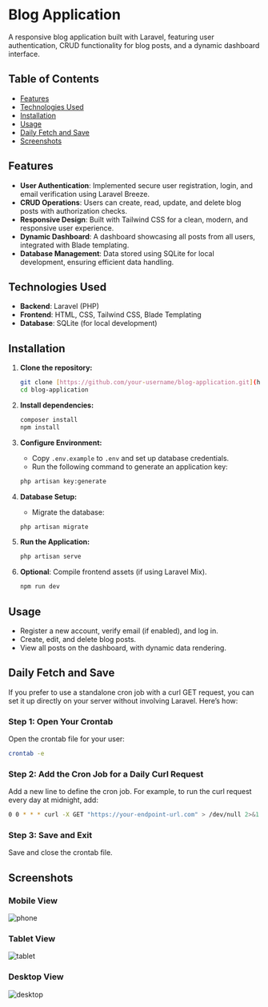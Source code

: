 # Blog Application

A responsive blog application built with Laravel, featuring user authentication, CRUD functionality for blog posts, and a dynamic dashboard interface.

## Table of Contents

- [Features](#features)
- [Technologies Used](#technologies-used)
- [Installation](#installation)
- [Usage](#usage)
- [Daily Fetch and Save](#daily-fetch-and-save)
- [Screenshots](#screenshots)

## Features

- **User Authentication**: Implemented secure user registration, login, and email verification using Laravel Breeze.
- **CRUD Operations**: Users can create, read, update, and delete blog posts with authorization checks.
- **Responsive Design**: Built with Tailwind CSS for a clean, modern, and responsive user experience.
- **Dynamic Dashboard**: A dashboard showcasing all posts from all users, integrated with Blade templating.
- **Database Management**: Data stored using SQLite for local development, ensuring efficient data handling.

## Technologies Used

- **Backend**: Laravel (PHP)
- **Frontend**: HTML, CSS, Tailwind CSS, Blade Templating
- **Database**: SQLite (for local development)

## Installation

1. **Clone the repository:**

    ```bash
    git clone [https://github.com/your-username/blog-application.git](https://github.com/MatanelM/MyBlog)
    cd blog-application
    ```

2. **Install dependencies:**

    ```bash
    composer install
    npm install
    ```

3. **Configure Environment:**
   - Copy `.env.example` to `.env` and set up database credentials.
   - Run the following command to generate an application key:

    ```bash
    php artisan key:generate
    ```

4. **Database Setup:**

    - Migrate the database:

    ```bash
    php artisan migrate
    ```

5. **Run the Application:**

    ```bash
    php artisan serve
    ```

6. **Optional**: Compile frontend assets (if using Laravel Mix).

    ```bash
    npm run dev
    ```

## Usage

- Register a new account, verify email (if enabled), and log in.
- Create, edit, and delete blog posts.
- View all posts on the dashboard, with dynamic data rendering.

## Daily Fetch and Save

If you prefer to use a standalone cron job with a curl GET request, you can set it up directly on your server without involving Laravel. Here’s how:

### Step 1: Open Your Crontab

Open the crontab file for your user:

```bash
crontab -e
```
### Step 2: Add the Cron Job for a Daily Curl Request

Add a new line to define the cron job. For example, to run the curl request every day at midnight, add:

```bash
0 0 * * * curl -X GET "https://your-endpoint-url.com" > /dev/null 2>&1
```

### Step 3: Save and Exit

Save and close the crontab file.

## Screenshots

### Mobile View
![phone](https://github.com/user-attachments/assets/2cb7ad93-3ebc-4c6f-8d89-ba4e463d5d7d)

### Tablet View
![tablet](https://github.com/user-attachments/assets/494c995b-f1fc-4b29-b931-648d516c2fdf)

### Desktop View
![desktop](https://github.com/user-attachments/assets/d0c6359d-f786-45f2-8b45-97730ba6db9b)
